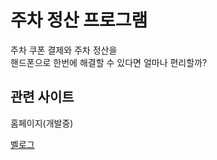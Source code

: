 # 주차 정산 프로그램

주차 쿠폰 결제와 주차 정산을 <br>
핸드폰으로 한번에 해결할 수 있다면 얼마나 편리할까?

## 관련 사이트

홈페이지(개발중)

[벨로그](https://velog.io/@gaebaribari/series/parking)

